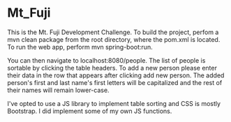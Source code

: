# Mt_Fuji

This is the Mt. Fuji Development Challenge. To build the project, perfom a mvn clean package from the root directory, where
the pom.xml is located. To run the web app, perform mvn spring-boot:run.

You can then navigate to localhost:8080/people. The list of people is sortable by clicking the table headers. To add a new person please enter their data in the row that appears after clicking add new person. The added person's first and last name's first letters will be capitalized and the rest of their names will remain lower-case.

I've opted to use a JS library to implement table sorting and CSS is mostly Bootstrap. I did implement some of my own JS functions.
